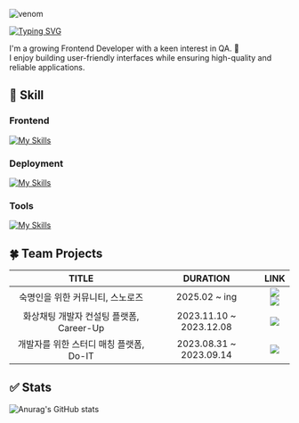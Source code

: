 ![venom](https://capsule-render.vercel.app/api?type=venom&height=200&text=Dawncoding.&fontSize=70&color=0:CDE4AD,100:7BD1D2&fontColor=f7f5f5&stroke=6FC7E1)

[![Typing SVG](https://readme-typing-svg.demolab.com?font=Monomakh&size=30&pause=1000&color=4B9BF7&width=435&lines=Growing+Frontend+Developer;with+a+keen+interest+in+QA)](https://git.io/typing-svg)
<p>
I'm a growing Frontend Developer with a keen interest in QA. 💭<br/>
I enjoy building user-friendly interfaces while ensuring high-quality and reliable applications.
</p>

## 💎 Skill
### Frontend
[![My Skills](https://skillicons.dev/icons?i=js,ts,react,nextjs,materialui,html,css,sass)](https://skillicons.dev)

### Deployment
[![My Skills](https://skillicons.dev/icons?i=vercel,netlify,aws)](https://skillicons.dev)

### Tools
[![My Skills](https://skillicons.dev/icons?i=figma,vscode,github,gitlab,notion)](https://skillicons.dev)

## 🍀 Team Projects
|                       TITLE                       |     DURATION      |                                                                                         LINK                                                                                         |
| :-----------------------------------------------: | :---------------: | :----------------------------------------------------------------------------------------------------------------------------------------------------------------------------------: |
|         숙명인을 위한 커뮤니티, 스노로즈          |   2025.02 ~ ing   |                                             <a href="https://github.com/snorose/snorose-front-react" target="_blank" ><img src="https://img.shields.io/badge/GitHub-100000?style=for-the-badge&logo=github&logoColor=white" /><br><a href="https://www.snorose.com/" target="_blank"><img src="https://img.shields.io/badge/website-4285F4?style=for-the-badge&logo=About.me&logoColor=white" />                                         |
|  화상채팅 개발자 컨설팅 플랫폼, Career-Up   | 2023.11.10 ~ 2023.12.08 |                                               <a href="https://github.com/dawncoding/career-up-front" target="_blank"><img src="https://img.shields.io/badge/GitHub-100000?style=for-the-badge&logo=github&logoColor=white" />                                               |
|           개발자를 위한 스터디 매칭 플랫폼, Do-IT           |   2023.08.31 ~ 2023.09.14   |                                                            <a href="https://github.com/dawncoding/Do-IT" target="_blank"><img src="https://img.shields.io/badge/GitHub-100000?style=for-the-badge&logo=github&logoColor=white" />                                                            |

## ✅ Stats
![Anurag's GitHub stats](https://github-readme-stats.vercel.app/api?username=dawncoding&show_icons=true&theme=default)
